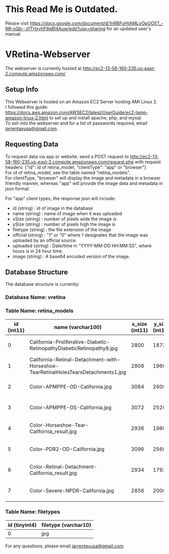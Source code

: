# This Read Me is Outdated.

Please visit https://docs.google.com/document/d/1nRBFuHtAMLoOpOO5T_-NK-oQb--zfTHxyhF9qBI4Auw/edit?usp=sharing for an updated user's manual

# VRetina-Webserver

The webserver is currently hosted at http://ec2-13-58-160-235.us-east-2.compute.amazonaws.com/

## Setup Info
This Webserver is hosted on an Amazon EC2 Server hosting AMI Linux 2.  
I followed this guide: https://docs.aws.amazon.com/AWSEC2/latest/UserGuide/ec2-lamp-amazon-linux-2.html
to set up and install apache, php, and mysql.  
To ssh into the webserver and for a list of passwords required, email jarrentayusa@gmail.com.

## Requesting Data
To request data via app or website, send a POST request to http://ec2-13-58-160-235.us-east-2.compute.amazonaws.com/request.php
with request headers: {"id": id of retina_model, "clientType": "app" or "browser"}  
For id of retina_model, see the table named "retina_models".  
For clientType, "browser" will display the image and metadata in a browser friendly manner, whereas "app" will provide the image
data and metadata in json format.

For "app" client types, the response json will include:
- id (string) : id of image in the database
- name (string) : name of image when it was uploaded
- xSize (string) : number of pixels wide the image is
- ySize (string) : number of pixels high the image is
- filetype (string) : the file extension of the image
- official (string) : "1" or "0" where 1 designates that the image was uploaded by an official source.
- uploaded (string) : Date/time in "YYYY-MM-DD HH:MM:SS", where hours is in 24 hour time.
- image (string) : A base64 encoded version of the image.

## Database Structure
The database structure is currently:  

### Database Name: vretina

### Table Name: retina_models

| id (int11) | name (varchar100)                                                                  | x_size (int11) | y_size (int11) | filetype (tinyint4) | official (tinyint1) | uploaded (timestamp) |
|------------|------------------------------------------------------------------------------------|----------------|----------------|---------------------|---------------------|----------------------|
| 0          | California-Proliferative-Diabetic-RetinopathyDiabeticRetinopathy8.jpg              | 2800           | 1872           | 0                   | 1                   | 2020-03-24 18:40:45  |
| 1          | California-Retinal-Detachment-with-Horseshoe-TearRetinalHolesTearsDetachments1.jpg | 2808           | 1960           | 0                   | 1                   | 2020-03-24 18:41:20  |
| 2          | Color-APMPPE-OD-California.jpg                                                     | 3064           | 2600           | 0                   | 1                   | 2020-03-25 03:36:10  |
| 3          | Color-APMPPE-OS-California.jpg                                                     | 3072           | 2520           | 0                   | 1                   | 2020-03-25 03:36:50  |
| 4          | Color-Horseshoe-Tear-California_result.jpg                                         | 2936           | 1960           | 0                   | 1                   | 2020-03-25 03:37:29  |
| 5          | Color-PDR2-OD-California.jpg                                                       | 3096           | 2560           | 0                   | 1                   | 2020-03-25 03:38:04  |
| 6          | Color-Retinal-Detachment-California_result.jpg                                     | 2934           | 1792           | 0                   | 1                   | 2020-03-25 03:38:41  |
| 7          | Color-Severe-NPDR-California.jpg                                                   | 2856           | 2000           | 0                   | 1                   | 2020-03-25 03:39:16  |

### Table Name: filetypes

| id (tinyint4) | filetype (varchar10) |
|---------------|----------------------|
| 0             | jpg                  |


For any questions, please email jarrentayusa@gmail.com.
